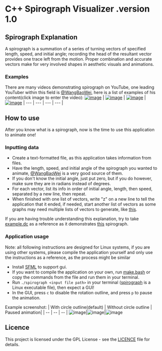 # C++ Spirograph Visualizer .version 1.0

## Spirograph Explanation
A spirograph is a summation of a series of turning vectors of specified length, speed, and initial angle; recording the head of the resultant vector provides one trace left from the motion. Proper combination and accurate vectors make for very involved shapes in aesthetic visuals and animations. 
### Examples
There are many videos demonstrating spirograph on YouTube, one leading YouTuber within this field is [@WangBaoWei](https://www.youtube.com/@WangBaoWei/shorts), here is a list of examples of his content(click image to enter the video):
[![image](https://github.com/user-attachments/assets/b6e98b52-f7bd-442b-9e1a-8dca88a72712)](https://www.youtube.com/shorts/D1YGBlOxY-4) | [![image](https://github.com/user-attachments/assets/ec271177-d16a-453d-a0f4-083f4cf2bd0c)](https://www.youtube.com/shorts/56ePZn__BZ0) | [![image](https://github.com/user-attachments/assets/60f81ab9-09d7-487b-a689-1e8179639f87)](https://www.youtube.com/shorts/pJWE5Utngkg) | [![image](https://github.com/user-attachments/assets/7a024d1b-6f44-40fa-a9de-d9d4ebbf0d36)](https://www.youtube.com/shorts/LsJVOOwtLQE)
| --- | --- | --- | --- |
## How to use
After you know what is a spirograph, now is the time to use this application to animate one!
### Inputting data
- Create a text-formatted file, as this application takes information from files.
- Have the length, speed, and initial angle of the spirograph you wanted to animate, [@WangBaoWei](https://www.youtube.com/@WangBaoWei/shorts) is a very good source of them.
- If you don't know the initial angle, just put zero, but if you do however, make sure they are in radians instead of degrees.
- For each vector, list its info in order of initial angle, length, then speed, separated by a new line, then repeat.
- When finished with one list of vectors, write "z" on a new line to tell the application that it ended, if needed, start another list of vectors as some graphs may need multiple lists of vectors to generate, like [this](https://www.youtube.com/shorts/7jpKpRv4zyI).

If you are having trouble understanding this explanation, try to take [example.dc](./example.dc) as a reference as it demonstrates [this](https://www.youtube.com/shorts/7jpKpRv4zyI) spirograph.
### Application usage
Note: all following instructions are designed for Linux systems, if you are using other systems, please compile the application yourself and only use the instructions as a reference, as the process might be similar
- Install [SFML](https://www.sfml-dev.org) to support gui.
- If you want to compile the application on your own, run [make.bash](make.bash) or copy the commands from the file and run them in your terminal.
- Run `./spirograph <input file path>` in your terminal ([spirograph](spirograph) is a Linux executable file), then expect a GUI!
- In the GUI, press `c` to disable the rotation outline, and press `p` to pause the animation.

Example screenshot:
| With circle outline(default) | Without circle outline | Paused animation|
| -- | -- | -- |
![image](https://github.com/user-attachments/assets/5b7831dd-45e4-4189-8592-db1487514281)|![image](https://github.com/user-attachments/assets/87521db3-49b7-4752-910e-1a3242829af7)|![image](https://github.com/user-attachments/assets/2c36252b-1af4-4741-8e20-a7ec5f505de0)

## Licence
This project is licensed under the GPL License - see the [LICENCE](LICENCE.txt) file for details.

